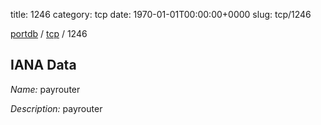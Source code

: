 title: 1246
category: tcp
date: 1970-01-01T00:00:00+0000
slug: tcp/1246

[portdb](/) / [tcp](/category/tcp.html) / 1246


## IANA Data

_Name:_ payrouter

_Description:_ payrouter

